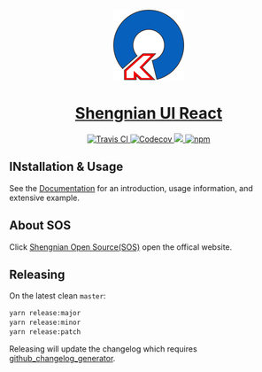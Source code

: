 <!-- Logo -->
<p align="center">
  <a href="https://shengnian.github.io">
    <img height="128" width="128" src="https://github.com/shengnian/shengnian-ui-react/raw/master/docs/app/logo.png">
  </a>
</p>

<!-- Name -->
<h1 align="center">
  <a href="https://shengnian.github.io/">Shengnian UI React</a>
</h1>

<!-- Badges -->
<p align="center">
  <a href="https://travis-ci.org/shengnian/shengnian-ui-react#">
    <img alt="Travis CI" src="https://travis-ci.org/shengnian/shengnian-ui-react.svg?branch=master" />
  </a>
  <a href="https://codecov.io/gh/shengnian/shengnian-ui-react">
    <img alt="Codecov" src="https://img.shields.io/codecov/c/github/shengnian/shengnian-ui-react/master.svg?style=flat-square" />
  </a>
  <a href="https://david-dm.org/shengnian/shengnian-ui-react" title="dependencies status">
    <img src="https://david-dm.org/shengnian/shengnian-ui-react/status.svg"/>
  </a>
  <a href="https://www.npmjs.com/package/shengnian-ui-react">
    <img alt="npm" src="https://img.shields.io/npm/v/shengnian-ui-react.svg?style=flat-square" />
  </a>
</p>

## INstallation & Usage 

See the [Documentation][1] for an introduction, usage information, and extensive example.

## About SOS
Click [Shengnian Open Source(SOS)][2] open the offical website.

## Releasing

On the latest clean `master`:

```sh
yarn release:major
yarn release:minor
yarn release:patch
```

Releasing will update the changelog which requires [github_changelog_generator][3].


[1]: https://shengnian.github.io
[2]: https://shengnian.org 
[3]: https://github.com/skywinder/github-changelog-generator
